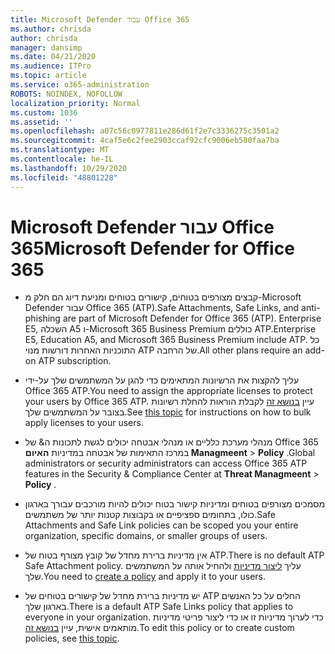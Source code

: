 ```yaml
---
title: Microsoft Defender עבור Office 365
ms.author: chrisda
author: chrisda
manager: dansimp
ms.date: 04/21/2020
ms.audience: ITPro
ms.topic: article
ms.service: o365-administration
ROBOTS: NOINDEX, NOFOLLOW
localization_priority: Normal
ms.custom: 1036
ms.assetid: ''
ms.openlocfilehash: a07c56c0977811e286d61f2e7c3336275c3501a2
ms.sourcegitcommit: 4caf5e6c2fee2903ccaf92cfc9006eb580faa7ba
ms.translationtype: MT
ms.contentlocale: he-IL
ms.lasthandoff: 10/29/2020
ms.locfileid: "48801228"
---
```

# <a name="microsoft-defender-for-office-365"></a><span data-ttu-id="63eb6-102">Microsoft Defender עבור Office 365</span><span class="sxs-lookup"><span data-stu-id="63eb6-102">Microsoft Defender for Office 365</span></span>

- <span data-ttu-id="63eb6-103">קבצים מצורפים בטוחים, קישורים בטוחים ומניעת דיוג הם חלק מ-Microsoft Defender עבור Office 365 (ATP).</span><span class="sxs-lookup"><span data-stu-id="63eb6-103">Safe Attachments, Safe Links, and anti-phishing are part of Microsoft Defender for Office 365 (ATP).</span></span> <span data-ttu-id="63eb6-104">Enterprise E5, השכלה A5 ו-Microsoft 365 Business Premium כוללים ATP.</span><span class="sxs-lookup"><span data-stu-id="63eb6-104">Enterprise E5, Education A5, and Microsoft 365 Business Premium include ATP.</span></span> <span data-ttu-id="63eb6-105">כל התוכניות האחרות דורשות מנוי ATP של הרחבה.</span><span class="sxs-lookup"><span data-stu-id="63eb6-105">All other plans require an add-on ATP subscription.</span></span>

- <span data-ttu-id="63eb6-106">עליך להקצות את הרשיונות המתאימים כדי להגן על המשתמשים שלך על-ידי Office 365 ATP.</span><span class="sxs-lookup"><span data-stu-id="63eb6-106">You need to assign the appropriate licenses to protect your users by Office 365 ATP.</span></span> <span data-ttu-id="63eb6-107">עיין [בנושא זה](https://docs.microsoft.com/microsoft-365/admin/add-users/add-users) לקבלת הוראות להחלת רשיונות בצובר על המשתמשים שלך.</span><span class="sxs-lookup"><span data-stu-id="63eb6-107">See [this topic](https://docs.microsoft.com/microsoft-365/admin/add-users/add-users) for instructions on how to bulk apply licenses to your users.</span></span>

- <span data-ttu-id="63eb6-108">מנהלי מערכת כלליים או מנהלי אבטחה יכולים לגשת לתכונות ה& של Office 365 במרכז התאימות של אבטחה במדיניות **האיום Managmeent** \> **Policy** .</span><span class="sxs-lookup"><span data-stu-id="63eb6-108">Global administrators or security administrators can access Office 365 ATP features in the Security & Compliance Center at **Threat Managmeent** \> **Policy** .</span></span>

- <span data-ttu-id="63eb6-109">מסמכים מצורפים בטוחים ומדיניות קישור בטוח יכולים להיות מורכבים עבורך בארגון כולו, בתחומים ספציפיים או בקבוצות קטנות יותר של משתמשים.</span><span class="sxs-lookup"><span data-stu-id="63eb6-109">Safe Attachments and Safe Link policies can be scoped you your entire organization, specific domains, or smaller groups of users.</span></span>

- <span data-ttu-id="63eb6-110">אין מדיניות ברירת מחדל של קובץ מצורף בטוח של ATP.</span><span class="sxs-lookup"><span data-stu-id="63eb6-110">There is no default ATP Safe Attachment policy.</span></span> <span data-ttu-id="63eb6-111">עליך [ליצור מדיניות](https://docs.microsoft.com/microsoft-365/security/office-365-security/set-up-atp-safe-attachments-policies) ולהחיל אותה על המשתמשים שלך.</span><span class="sxs-lookup"><span data-stu-id="63eb6-111">You need to [create a policy](https://docs.microsoft.com/microsoft-365/security/office-365-security/set-up-atp-safe-attachments-policies) and apply it to your users.</span></span>

- <span data-ttu-id="63eb6-112">יש מדיניות ברירת מחדל של קישורים בטוחים של ATP החלים על כל האנשים בארגון שלך.</span><span class="sxs-lookup"><span data-stu-id="63eb6-112">There is a default ATP Safe Links policy that applies to everyone in your organization.</span></span> <span data-ttu-id="63eb6-113">כדי לערוך מדיניות זו או כדי ליצור פריטי מדיניות מותאמים אישית, עיין [בנושא זה](https://docs.microsoft.com/microsoft-365/security/office-365-security/set-up-atp-safe-links-policies).</span><span class="sxs-lookup"><span data-stu-id="63eb6-113">To edit this policy or to create custom policies, see [this topic](https://docs.microsoft.com/microsoft-365/security/office-365-security/set-up-atp-safe-links-policies).</span></span>
